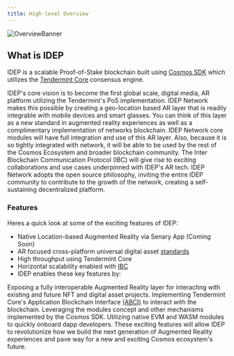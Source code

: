 ```yaml
---
title: High-level Overview
---
```


![OverviewBanner](/img/OverviewBanner.png)

## What is IDEP

IDEP is a scalable Proof-of-Stake blockchain built using [Cosmos SDK](https://github.com/cosmos/cosmos-sdk) which utilizes the [Tendermint Core](https://github.com/tendermint/tendermint) consensus engine.

IDEP's core vision is to become the first global scale, digital media, AR platform utilizing the Tendermint's PoS
implementation. IDEP Network makes this possible by creating a geo-location based AR layer that is readily integrable
with mobile devices and smart glasses. You can think of this layer as a new standard in augmented reality experiences
as well as a complimentary implementation of networks blockchain. IDEP Network core modules will have full integration
and use of this AR layer. Also, because it is so tightly integrated with network, it will be able to be used by the rest of the Cosmos Ecosystem and broader blockchain community. The Inter Blockchain Communication Protocol (IBC) will give rise to exciting collaborations and use cases underpinned with IDEP's AR tech. IDEP Network adopts the open source philosophy, inviting the entire IDEP community to contribute to the growth of the network, creating a self-sustaining decentralized platform.

### Features

Heres a quick look at some of the exciting features of IDEP:

* Native Location-based Augmented Reality via Senary App (Coming Soon)
* AR focused cross-platform universal digital asset [standards](https://github.com/IDEP-network/Galactic-Standards/blob/main/GS1.md)
* High throughput using Tendermint Core
* Horizontal scalability enabled with [IBC](https://ibcprotocol.org)
* IDEP enables these key features by:

Exposing a fully interoperable Augmented Reality layer for interacting with existing and future NFT and digital asset projects.
Implementing Tendermint Core's Application Blockchain Interface [(ABCI)](https://docs.tendermint.com/master/spec/abci/) to interact with the blockchain.
Leveraging the modules concept and other mechanisms implemented by the Cosmos SDK.
Utilizing native EVM and WASM modules to quickly onboard dapp developers.
These exciting features will allow IDEP to revolutionize how we build the next generation of Augmented Reality
experiences and pave way for a new and exciting Cosmos ecosystem's future.